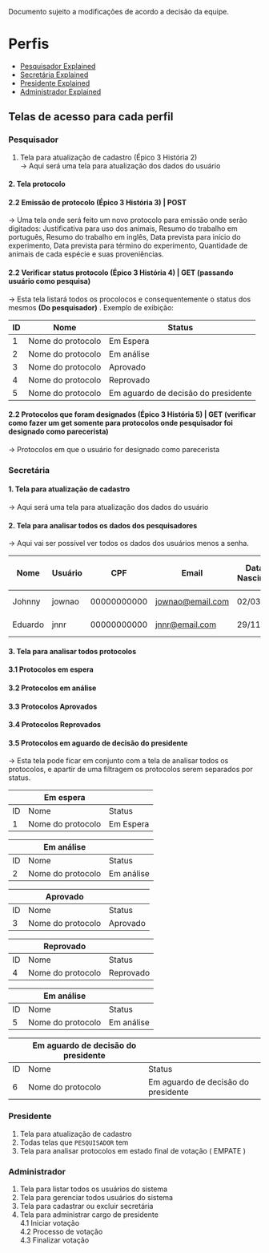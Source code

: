 
Documento sujeito a modificações de acordo a decisão da equipe.
# Perfis
- [Pesquisador Explained](#pesquisador)
- [Secretária Explained](#secretaria)
- [Presidente Explained](#presidente)
- [Administrador Explained](#adm)

## Telas de acesso para cada perfil

<a name="pesquisador"></a>
### Pesquisador
1. Tela para atualização de cadastro (Épico 3 História 2)  
-> Aqui será uma tela para atualização dos dados do usuário


#### 2. Tela protocolo  

#### 2.2 Emissão de protocolo  (Épico 3 História 3) | **POST**
-> Uma tela onde será feito um novo protocolo para emissão onde serão digitados: Justificativa para uso dos animais, Resumo do trabalho em português, Resumo do trabalho em inglês, Data prevista para início do experimento, Data prevista para término do experimento, Quantidade de animais de cada espécie e suas proveniências.  

#### 2.2 Verificar status protocolo (Épico 3 História 4)  | **GET (passando usuário como pesquisa)**
-> Esta tela listará todos os procolocos e consequentemente o status dos mesmos **(Do pesquisador)** . Exemplo de exibição:  

|ID|Nome|Status|
|--------|---------|-------|
|1| Nome do protocolo | Em Espera
|2| Nome do protocolo | Em análise
|3| Nome do protocolo | Aprovado
|4| Nome do protocolo | Reprovado
|5| Nome do protocolo | Em aguardo de decisão do presidente  

#### 2.2 Protocolos que foram designados (Épico 3 História 5)  |  **GET (verificar como fazer um get somente para protocolos onde pesquisador foi designado como parecerista)**
-> Protocolos em que o usuário for designado como parecerista

<a name="secretaria"></a>
### Secretária
#### 1. Tela para atualização de cadastro
-> Aqui será uma tela para atualização dos dados do usuário
#### 2. Tela para analisar todos os dados dos pesquisadores  
-> Aqui vai ser possível ver todos os dados dos usuários menos a senha.

|Nome|Usuário|CPF|Email|Data de Nascimento|Sexo|Campo de atuação|
|--------|---------|-------|--------|---------|-------|-------|
|Johnny| jownao | 00000000000 | jownao@email.com | 02/03/2001 | Masculino | Ciência física|
|Eduardo| jnnr | 00000000000 | jnnr@email.com | 29/11/2000 | Masculino | Ciência biológica |



#### 3. Tela para analisar todos protocolos  
#### 3.1 Protocolos em espera  
#### 3.2 Protocolos em análise  
#### 3.3 Protocolos Aprovados  
#### 3.4 Protocolos Reprovados  
#### 3.5 Protocolos em aguardo de decisão do presidente  

-> Esta tela pode ficar em conjunto com a tela de analisar todos os protocolos, e apartir de uma filtragem os protocolos serem separados por status.  


|| Em espera| |
|--------|---------|-------|
|ID|Nome|Status
|1| Nome do protocolo | Em Espera

|| Em análise| |
|--------|---------|-------|
|ID|Nome|Status
|2| Nome do protocolo | Em análise

|| Aprovado| |
|--------|---------|-------|
|ID|Nome|Status
|3| Nome do protocolo | Aprovado

|| Reprovado| |
|--------|---------|-------|
|ID|Nome|Status
|4| Nome do protocolo | Reprovado

|| Em análise| |
|--------|---------|-------|
|ID|Nome|Status
|5| Nome do protocolo | Em análise

|| Em aguardo de decisão do presidente| |
|--------|---------|-------|
|ID|Nome|Status
|6| Nome do protocolo | Em aguardo de decisão do presidente






<a name="presidente"></a>
### Presidente
1. Tela para atualização de cadastro
2. Todas telas que ``PESQUISADOR`` tem
3. Tela para analisar protocolos em estado final de votação ( EMPATE )

<a name="adm"></a>
### Administrador
1. Tela para listar todos os usuários do sistema
2. Tela para gerenciar todos usuários do sistema
3. Tela para cadastrar ou excluir secretária
4. Tela para administrar cargo de presidente  
4.1 Iniciar votação  
4.2 Processo de votação  
4.3 Finalizar votação  
